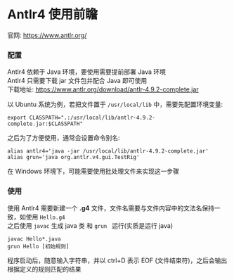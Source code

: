 # Antlr4 使用前瞻  
官网: https://www.antlr.org/  


### 配置  
Antlr4 依赖于 Java 环境，要使用需要提前部署 Java 环境  
Antlr4 只需要下载 jar 文件包并配合 Java 即可使用  
下载地址: https://www.antlr.org/download/antlr-4.9.2-complete.jar  

以 Ubuntu 系统为例，若把文件置于 `/usr/local/lib` 中，需要先配置环境变量:  
``` Shell
export CLASSPATH=".:/usr/local/lib/antlr-4.9.2-complete.jar:$CLASSPATH"
```
之后为了方便使用，通常会设置命令别名:  
``` Shell
alias antlr4='java -jar /usr/local/lib/antlr-4.9.2-complete.jar'
alias grun='java org.antlr.v4.gui.TestRig'
```
在 Windows 环境下，可能需要使用批处理文件来实现这一步骤  

### 使用  
使用 Antlr4 需要新建一个 **.g4** 文件，文件名需要与文件内容中的文法名保持一致，如使用 `Hello.g4`  
之后使用 `javac` 生成 java 类 和 `grun ` 运行(实质是运行 java)  
``` Shell
javac Hello*.java
grun Hello [初始规则]
```

程序启动后，随意输入字符串，并以 ctrl+D 表示 EOF (文件结束符)，之后会输出根据定义的规则匹配的结果  